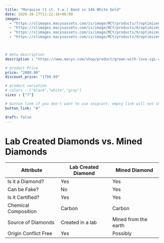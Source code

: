 ```yaml
---
title: "Marquise (1 ct. t.w.) Band in 14k White Gold"
date: 2020-10-17T11:22:16+06:00
images: 
  - "https://slimages.macysassets.com/is/image/MCY/products/7/optimized/26565737_fpx.tif?qlt=85,0&resMode=sharp2&op_usm=1.75,0.3,2,0&wid=600&fmt=webp"
  - "https://slimages.macysassets.com/is/image/MCY/products/8/optimized/26565738_fpx.tif?qlt=85,0&resMode=sharp2&op_usm=1.75,0.3,2,0&wid=600&fmt=webp"
  - "https://slimages.macysassets.com/is/image/MCY/products/9/optimized/26565739_fpx.tif?qlt=85,0&resMode=sharp2&op_usm=1.75,0.3,2,0&wid=600&fmt=webp"
  - "https://slimages.macysassets.com/is/image/MCY/products/9/optimized/18190159_fpx.tif?qlt=85,0&resMode=sharp2&op_usm=1.75,0.3,2,0&wid=600&fmt=webp"
  


# meta description
description : "https://www.macys.com/shop/product/grown-with-love-igi-certified-lab-grown-diamond-marquise-1-ct.-t.w.-band-in-14k-white-gold?ID=17216152&isDlp=true"

# product Price
price: "2000.00"
discount_price: "1799.99"

# product variation
# colors : ["black","white","gray"]
sizes : ["7"]

# button link if you don't want to use snipcart. empty link will not show button
button_link: "#"

draft: false
---
```


# Lab Created Diamonds vs. Mined Diamonds

| Attribute             | Lab Created Diamond | Mined Diamond        |
|-----------------------|---------------------|----------------------|
| Is it a Diamond?      | Yes                 | Yes                  |
| Can be Fake?          | No                  | Yes                  |
| Is it Certified?      | Yes                 | Yes                  |
| Chemical Composition  | Carbon              | Carbon               |
| Source of Diamonds    | Created in a lab    | Mined from the earth |
| Origin Conflict Free  | Yes                 | Possibly             |
